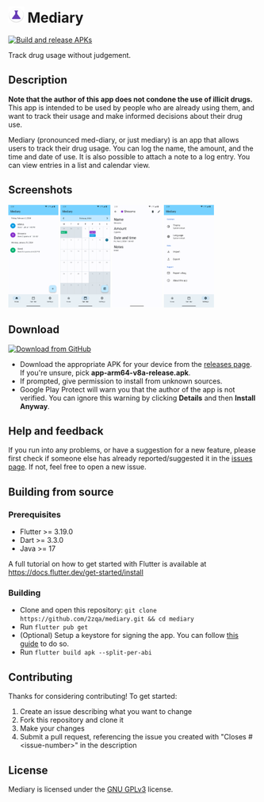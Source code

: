 # <img src="/android/app/src/main/res/mipmap-mdpi/ic_launcher.webp" height="32px" width="32px" alt="App icon"></img> Mediary

[![Build and release APKs](https://github.com/2zqa/mediary/actions/workflows/build_and_release.yml/badge.svg)](https://github.com/2zqa/mediary/actions/workflows/build_and_release.yml)

Track drug usage without judgement.

## Description

**Note that the author of this app does not condone the use of illicit drugs.** This app is intended to be used by people who are already using them, and want to track their usage and make informed decisions about their drug use.

Mediary (pronounced med-diary, or just mediary) is an app that allows users to track their drug usage. You can log the name, the amount, and the time and date of use. It is also possible to attach a note to a log entry. You can view entries in a list and calendar view.

## Screenshots

<div>
    <img width="20%" src="./screenshots/1.png" alt="Overview" title="Overview">
    <img width="20%" src="./screenshots/2.png" alt="Add drug form" title="Add drug form">
    <img width="20%" src="./screenshots/3.png" alt="Deleting an entry" title="Deleting an entry">
    <img width="20%" src="./screenshots/4.png" alt="Drug details page" title="Drug details page">
</div>

## Download

[<img src="https://github.com/2zqa/mediary/assets/25235249/07428c49-e28a-47a3-819a-2da6a8bbd0c4"
     alt="Download from GitHub"
     height="90">](https://github.com/2zqa/mediary/releases)

* Download the appropriate APK for your device from the [releases page](https://github.com/2zqa/mediary/releases). If you're unsure, pick **app-arm64-v8a-release.apk**.
* If prompted, give permission to install from unknown sources.
* Google Play Protect will warn you that the author of the app is not verified. You can ignore this warning by clicking **Details** and then **Install Anyway**.

## Help and feedback

If you run into any problems, or have a suggestion for a new feature, please first check if someone else has already reported/suggested it in the [issues page](https://github.com/2zqa/mediary/issues). If not, feel free to open a new issue.

## Building from source

### Prerequisites

* Flutter >= 3.19.0
* Dart >= 3.3.0
* Java >= 17

A full tutorial on how to get started with Flutter is available at https://docs.flutter.dev/get-started/install

### Building

* Clone and open this repository: `git clone https://github.com/2zqa/mediary.git && cd mediary`
* Run `flutter pub get`
* (Optional) Setup a keystore for signing the app. You can follow [this guide](https://docs.flutter.dev/deployment/android#signing-the-app) to do so.
* Run `flutter build apk --split-per-abi`

## Contributing

Thanks for considering contributing! To get started:

1. Create an issue describing what you want to change
2. Fork this repository and clone it
3. Make your changes
4. Submit a pull request, referencing the issue you created with "Closes \#\<issue-number\>" in the description

## License

Mediary is licensed under the [GNU GPLv3](LICENSE) license.
